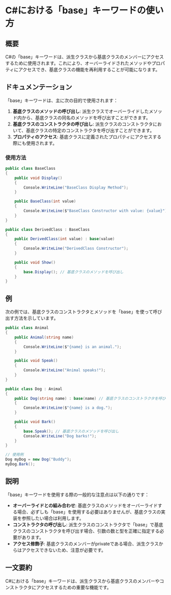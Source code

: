 <!--
Meta Description: # C#における「base」キーワードの使い方 ## 概要 C#の「base」キーワードは、派生クラスから基底クラスのメンバーにアクセスするために使用されます。これにより、オーバーライドされたメソッドやプロパティにアクセスでき、基底クラスの機能を再利用することが可能になります。 ## ドキュメンテー...
Meta Keywords: base, public, console, writeline, dog
-->

# C#における「base」キーワードの使い方

## 概要
C#の「base」キーワードは、派生クラスから基底クラスのメンバーにアクセスするために使用されます。これにより、オーバーライドされたメソッドやプロパティにアクセスでき、基底クラスの機能を再利用することが可能になります。

## ドキュメンテーション
「base」キーワードは、主に次の目的で使用されます：

1. **基底クラスのメソッドの呼び出し**: 派生クラスでオーバーライドしたメソッド内から、基底クラスの同名のメソッドを呼び出すことができます。
2. **基底クラスのコンストラクタの呼び出し**: 派生クラスのコンストラクタにおいて、基底クラスの特定のコンストラクタを呼び出すことができます。
3. **プロパティのアクセス**: 基底クラスに定義されたプロパティにアクセスする際にも使用されます。

### 使用方法
```csharp
public class BaseClass
{
    public void Display()
    {
        Console.WriteLine("BaseClass Display Method");
    }

    public BaseClass(int value)
    {
        Console.WriteLine($"BaseClass Constructor with value: {value}");
    }
}

public class DerivedClass : BaseClass
{
    public DerivedClass(int value) : base(value)
    {
        Console.WriteLine("DerivedClass Constructor");
    }

    public void Show()
    {
        base.Display(); // 基底クラスのメソッドを呼び出し
    }
}
```

## 例
次の例では、基底クラスのコンストラクタとメソッドを「base」を使って呼び出す方法を示しています。

```csharp
public class Animal
{
    public Animal(string name)
    {
        Console.WriteLine($"{name} is an animal.");
    }

    public void Speak()
    {
        Console.WriteLine("Animal speaks!");
    }
}

public class Dog : Animal
{
    public Dog(string name) : base(name) // 基底クラスのコンストラクタを呼び出し
    {
        Console.WriteLine($"{name} is a dog.");
    }

    public void Bark()
    {
        base.Speak(); // 基底クラスのメソッドを呼び出し
        Console.WriteLine("Dog barks!");
    }
}

// 使用例
Dog myDog = new Dog("Buddy");
myDog.Bark();
```

## 説明
「base」キーワードを使用する際の一般的な注意点は以下の通りです：

- **オーバーライドとの組み合わせ**: 基底クラスのメソッドをオーバーライドする場合、必ずしも「base」を使用する必要はありませんが、基底クラスの実装を参照したい場合は利用します。
- **コンストラクタの呼び出し**: 派生クラスのコンストラクタで「base」で基底クラスのコンストラクタを呼び出す場合、引数の数と型を正確に指定する必要があります。
- **アクセス修飾子**: 基底クラスのメンバーがprivateである場合、派生クラスからはアクセスできないため、注意が必要です。

## 一文要約
C#における「base」キーワードは、派生クラスから基底クラスのメンバーやコンストラクタにアクセスするための重要な機能です。